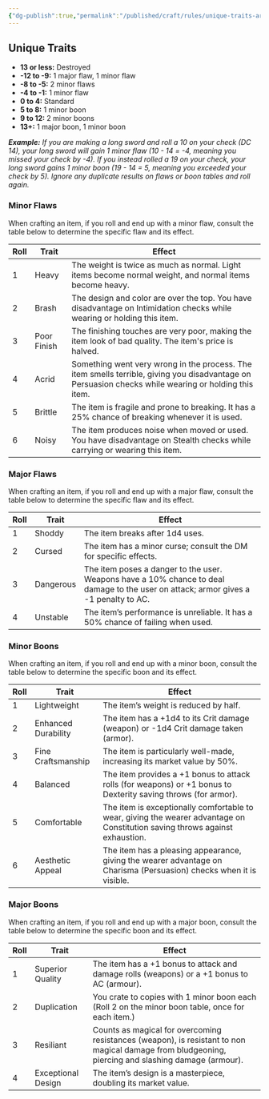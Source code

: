 ```yaml
---
{"dg-publish":true,"permalink":"/published/craft/rules/unique-traits-armour-and-weapons/"}
---
```


## Unique Traits

- **13 or less:** Destroyed
- **-12 to -9:** 1 major flaw, 1 minor flaw
- **-8 to -5:** 2 minor flaws
- **-4 to -1:** 1 minor flaw
- **0 to 4:** Standard
- **5 to 8:** 1 minor boon
- **9 to 12:** 2 minor boons
- **13+:** 1 major boon, 1 minor boon

***Example:** If you are making a long sword and roll a 10 on your check (DC 14), your long sword will gain 1 minor flaw (10 - 14 = -4, meaning you missed your check by -4). If you instead rolled a 19 on your check, your long sword gains 1 minor boon (19 - 14 = 5, meaning you exceeded your check by 5). Ignore any duplicate results on flaws or boon tables and roll again.*

### Minor Flaws
When crafting an item, if you roll and end up with a minor flaw, consult the table below to determine the specific flaw and its effect.

| Roll | Trait       | Effect                                                                                           |
|------|-------------|--------------------------------------------------------------------------------------------------|
| 1    | Heavy       | The weight is twice as much as normal. Light items become normal weight, and normal items become heavy. |
| 2    | Brash       | The design and color are over the top. You have disadvantage on Intimidation checks while wearing or holding this item. |
| 3    | Poor Finish | The finishing touches are very poor, making the item look of bad quality. The item's price is halved. |
| 4    | Acrid       | Something went very wrong in the process. The item smells terrible, giving you disadvantage on Persuasion checks while wearing or holding this item. |
| 5    | Brittle     | The item is fragile and prone to breaking. It has a 25% chance of breaking whenever it is used. |
| 6    | Noisy       | The item produces noise when moved or used. You have disadvantage on Stealth checks while carrying or wearing this item. |

### Major Flaws
When crafting an item, if you roll and end up with a major flaw, consult the table below to determine the specific flaw and its effect.

| Roll | Trait     | Effect                                                                                                                               |
| ---- | --------- | ------------------------------------------------------------------------------------------------------------------------------------ |
| 1    | Shoddy    | The item breaks after 1d4 uses.                                                                                                      |
| 2    | Cursed    | The item has a minor curse; consult the DM for specific effects.                                                                     |
| 3    | Dangerous | The item poses a danger to the user. Weapons have a 10% chance to deal damage to the user on attack; armor gives a -1 penalty to AC. |
| 4    | Unstable  | The item’s performance is unreliable. It has a 50% chance of failing when used.                                                      |

### Minor Boons
When crafting an item, if you roll and end up with a minor boon, consult the table below to determine the specific boon and its effect.

| Roll | Trait              | Effect                                                                                          |
|------|--------------------|-------------------------------------------------------------------------------------------------|
| 1    | Lightweight        | The item’s weight is reduced by half.                                                           |
| 2    | Enhanced Durability| The item has a +1d4 to its Crit damage (weapon) or -1d4 Crit damage taken (armor).              |
| 3    | Fine Craftsmanship | The item is particularly well-made, increasing its market value by 50%.                         |
| 4    | Balanced           | The item provides a +1 bonus to attack rolls (for weapons) or +1 bonus to Dexterity saving throws (for armor). |
| 5    | Comfortable        | The item is exceptionally comfortable to wear, giving the wearer advantage on Constitution saving throws against exhaustion. |
| 6    | Aesthetic Appeal   | The item has a pleasing appearance, giving the wearer advantage on Charisma (Persuasion) checks when it is visible. |

### Major Boons
When crafting an item, if you roll and end up with a major boon, consult the table below to determine the specific boon and its effect.

| Roll | Trait              | Effect                                                                                                                                             |
| ---- | ------------------ | -------------------------------------------------------------------------------------------------------------------------------------------------- |
| 1    | Superior Quality   | The item has a +1 bonus to attack and damage rolls (weapons) or a +1 bonus to AC (armour).                                                         |
| 2    | Duplication        | You crate to copies with 1 minor boon each (Roll 2 on the minor boon table, once for each item.)                                                   |
| 3    | Resiliant          | Counts as magical for overcoming resistances (weapon), is resistant to non magical damage from bludgeoning, piercing and slashing damage (armour). |
| 4    | Exceptional Design | The item’s design is a masterpiece, doubling its market value.                                                                                     |

